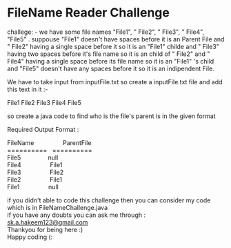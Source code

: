 <h1>FileName Reader Challenge</h1>

challege: - we have some file names "File1", " File2", "  File3", " File4", "File5" .
suppouse "File1" doesn't have spaces before it is an Parent File
and " File2" having a single space before it so it is an "File1" childe
and "  File3" having two spaces before it's file name  so it is an child of " File2" 
and " File4" having a single space before its file name so it is an "File1" 's child
and "File5" doesn't have any spaces before it so it is an indipendent File.

We have to take input from inputFile.txt
so create a inputFile.txt file
and add this text in it :-

File1 
 File2 
  File3
 File4
File5

so create a java code to find who is the file's parent is  in the given format

Required Output Format :

FileName   &nbsp;&nbsp; &nbsp; &nbsp; &nbsp;&nbsp; &nbsp; &nbsp; &nbsp; ParentFile<br>
========== &nbsp; ==========<br>
File5 &nbsp; &nbsp; &nbsp; &nbsp;&nbsp; &nbsp; &nbsp; &nbsp;    null<br>
File4 &nbsp; &nbsp; &nbsp; &nbsp; &nbsp; &nbsp; &nbsp; &nbsp;    File1<br>
File3 &nbsp; &nbsp; &nbsp; &nbsp; &nbsp; &nbsp; &nbsp; &nbsp;    File2<br>
File2 &nbsp; &nbsp; &nbsp; &nbsp; &nbsp; &nbsp; &nbsp; &nbsp;    File1<br>
File1 &nbsp; &nbsp; &nbsp; &nbsp;  &nbsp; &nbsp; &nbsp; &nbsp;   null<br>



if you didn't able to code this challenge then you can consider my code which is in FileNameChallenge.java<br>
if you have any doubts you can ask me through : sk.a.hakeem123@gmail.com<br>
Thankyou for being here :)<br>
Happy coding (:<br>
